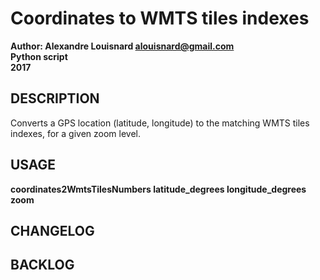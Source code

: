 # Coordinates to WMTS tiles indexes

**Author: Alexandre Louisnard alouisnard@gmail.com**  
**Python script**  
**2017** 

## DESCRIPTION
Converts a GPS location (latitude, longitude) to the matching WMTS tiles indexes, for a given zoom level.  

## USAGE
**coordinates2WmtsTilesNumbers latitude_degrees longitude_degrees zoom**

## CHANGELOG

## BACKLOG

